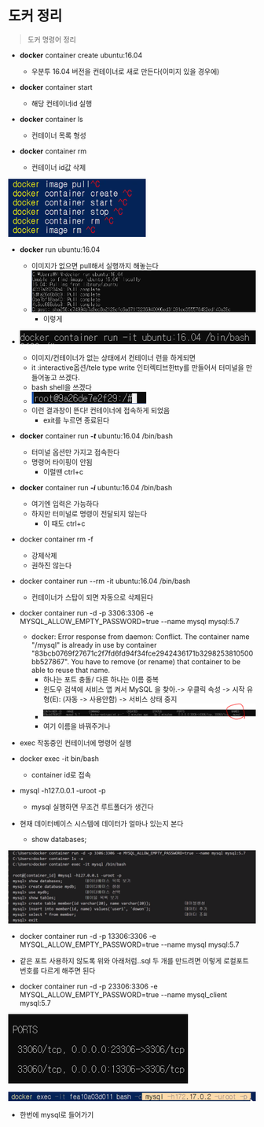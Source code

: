 # 도커 정리

> 도커 명령어 정리

- **docker** container create ubuntu:16.04
  - 우분투 16.04 버전을 컨테이너로 새로 만든다(이미지 있을 경우에)
- **docker** container start <container id>
  - 해당 컨테이너id 실행

- **docker** container ls
  - 컨테이너 목록 형성

- **docker** container rm  <container id>
  - 컨테이너 id값 삭제

![image-20210205141225942](docker.assets/image-20210205141225942.png)

- **docker** run ubuntu:16.04
  - 이미지가 없으면 pull해서 실행까지 해놓는다
  - ![image-20210205141637134](docker.assets/image-20210205141637134.png)
    - 이렇게
- ![image-20210205141916716](docker.assets/image-20210205141916716.png)
  - 이미지/컨테이너가 없는 상태에서 컨테이너 런을 하게되면
  - it :interactive옵션/tele type write 인터렉티브한tty를 만들어서 터미널을 만들어놓고 쓰겠다.
  - bash shell을 쓰겠다
  - ![image-20210205142112943](docker.assets/image-20210205142112943.png)
  - 이런 결과창이 뜬다! 컨테이너에 접속하게 되었음
    - exit를 누르면 종료된다

- **docker** container run ***-t*** ubuntu:16.04 /bin/bash
  - 터미널 옵션만 가지고 접속한다
  - 명령어 타이핑이 안됨
    - 이럴땐 ctrl+c

- **docker** container run ***-i*** ubuntu:16.04 /bin/bash
  - 여기엔 입력은 가능하다
  - 하지만 터미널로 명령이 전달되지 않는다
    - 이 때도 ctrl+c

- docker container rm -f <container id>
  - 강제삭제
  - 권하진 않는다

- docker container run --rm -it ubuntu:16.04 /bin/bash

  - 컨테이너가 스탑이 되면 자동으로 삭제된다

    

- docker container run -d -p 3306:3306 -e MYSQL_ALLOW_EMPTY_PASSWORD=true --name mysql mysql:5.7
  - docker: Error response from daemon: Conflict. The container name "/mysql" is already in use by container "83bcb0769f27671c2f7fd6fd94f34fce2942436171b3298253810500bb527867". You have to remove (or rename) that container to be able to reuse that name.
    - 하나는 포트 충돌/ 다른 하나는 이름 중복
    - 윈도우 검색에 서비스 앱 켜서 MySQL 을 찾아.-> 우클릭 속성 -> 시작 유형(E): (자동 -> 사용안함) -> 서비스 상태 중지
    - ![image-20210205152008044](docker.assets/image-20210205152008044.png)
    - 여기 이름을 바꿔주거나
- exec 작동중인 컨테이너에 명령어 실행
- docker exec -it <container id> bin/bash
  - container id로 접속

- mysql -h127.0.0.1 -uroot -p
  - mysql 실행하면 무조건 루트폴더가 생긴다
- 현재 데이터베이스 시스템에 데이터가 얼마나 있는지 본다
  - show databases;

![image-20210205153749933](docker.assets/image-20210205153749933.png)

- docker container run -d -p 13306:3306 -e MYSQL_ALLOW_EMPTY_PASSWORD=true --name mysql mysql:5.7
- 같은 포트 사용하지 않도록 위와 아래처럼..sql 두 개를 만드려면 이렇게 로컬포트 번호를 다르게 해주면 된다

- docker container run -d -p 23306:3306 -e MYSQL_ALLOW_EMPTY_PASSWORD=true --name mysql_client mysql:5.7

![image-20210205170729645](docker.assets/image-20210205170729645.png)

![image-20210205174747283](docker.assets/image-20210205174747283.png)

- 한번에 mysql로 들어가기

